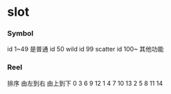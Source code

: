 # slot

### Symbol

id 1~49 是普通
id 50 wild
id 99 scatter
id 100~ 其他功能



### Reel
排序 由左到右 由上到下
0 3 6 9  12
1 4 7 10 13
2 5 8 11 14
